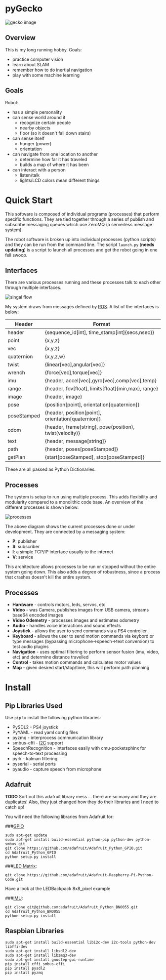 # pyGecko

![gecko image](https://github.com/walchko/pygecko/raw/master/pics/noun_11784_cc.png)

## Overview

This is my long running hobby. Goals:

* practice computer vision
* learn about SLAM
* remember how to do inertial navigation
* play with some machine learning

## Goals

Robot:

* has a simple personality
* can sense world around it
   * recognize certain people
   * nearby objects
   * floor (so it doesn't fall down stairs)
* can sense itself
   * hunger (power)
   * orientation 
* can navigate from one location to another
   * determine how far it has traveled 
   * builds a map of where it has been
* can interact with a person
   * listen/talk
   * lights/LCD colors mean different things

# Quick Start

This software is composed of individual programs (processes) that perform specific functions. They are tied together through a series of publish and subscribe messaging queues which use ZeroMQ (a serverless message system).

The robot software is broken up into individual processes (python scripts) and they can be run from the command line. The script `launch.py` (**needs updating**) is a script to launch all processes and get the robot going in one fell swoop.


## Interfaces

There are various processes running and these processes talk to each other through multiple interfaces.

![singal flow](https://github.com/walchko/pygecko/raw/master/pics/Robot_Processes.png)

My system draws from messages defined by [ROS](www.ros.org). A list of the interfaces is below:

| Header | Format                                 |
|--------|----------------------------------------|
|header     | {sequence_id[int], time_stamp[int]{secs,nsec}}      |
|point      | {x,y,z}                                             |
|vec        | {x,y,z}                                             |
|quaternion | {x,y,z,w}                                           |
|twist      | {linear[vec],angular[vec]}                          |
|wrench     | {force[vec],torque[vec]}                            |
|imu        | {header, accel[vec],gyro[vec],comp[vec],temp}       |
|range      | {header, fov[float], limits[float]{min,max}, range} |
|image      | {header, image}                                     |
|pose       | {position[point], orientation[quaternion]}  |
|poseStamped| {header, position[point], orientation[quaternion]}  |
|odom       | {header, frame[string], pose(position), twist(velocity)}  |
|text       | {header, message[string]}                           |
|path       | {header, poses[poseStamped]}                           |
|getPlan    | {start[poseStamped], stop[poseStamped]}                           |

These are all passed as Python Dictionaries.

## Processes

The system is setup to run using multiple process. This adds flexibility and modularity compared to a monolithic code base. An overview of the different processes is shown below: 

![processes](https://github.com/walchko/pygecko/raw/master/pics/Robot.png)

The above diagram shows the current processes done or under development. They are connected by a messaging system: 

* **P**: publisher
* **S**: subscriber
* **I**: a simple TCP/IP interface usually to the internet
* **V**: service

This architecture allows processes to be run or stopped without the entire system going down. This also adds a degree of robustness, since a process that crashes doesn't kill the entire system.

## Processes

* **Hardware** - controls motors, leds, servos, etc
* **Video** - was Camera, publishes images from USB camera, streams base64 encoded images
* **Video Odemetry** - processes images and estimates odometry
* **Audio** - handles voice interactions and sound effects
* **Joystick** - allows the user to send commands via a PS4 controller
* **Keyboard** - allows the user to send motion commands via keybord or type messages (bypassing microphone->speech->text conversion) to test audio plugins
* **Navigation** - uses optimal filtering to perform sensor fusion (imu, video, etc) and determine distance travelled
* **Control** - takes motion commands and calculates motor values
* **Map** - given desired start/stop/time, this will perform path planning

# Install

## Pip Libraries Used

Use `pip` to install the following python libraries:

* PySDL2 - PS4 joystick
* PyYAML - read yaml config files
* pyzmq - interprocess communication library
* smbus-cffi - [I2C](https://pypi.python.org/pypi/smbus-cffi) support
* SpeechRecognition - interfaces easily with cmu-pocketsphinx for speech-to-text processing
* pyrk - kalman filtering
* pyserial - serial ports
* pyaudio - capture speech from microphone

## Adafruit

**TODO** Sort out this adafruit library mess ... there are so many and they are duplicates! Also, they just changed how they do their libraries and I need to catch up!

You will need the following libraries from Adafruit for:

###[GPIO](https://github.com/adafruit/Adafruit_Python_GPIO)

	sudo apt-get update
	sudo apt-get install build-essential python-pip python-dev python-smbus git
	git clone https://github.com/adafruit/Adafruit_Python_GPIO.git
	cd Adafruit_Python_GPIO
	python setup.py install

###[LED Matrix](https://github.com/adafruit/Adafruit-Raspberry-Pi-Python-Code):

	git clone https://github.com/adafruit/Adafruit-Raspberry-Pi-Python-Code.git

Have a look at the LEDBackpack 8x8_pixel example
	
###[IMU](https://github.com/adafruit/Adafruit_Python_BNO055):

	git clone git@github.com:adafruit/Adafruit_Python_BNO055.git
	cd Adafruit_Python_BNO055
	python setup.py install


## Raspbian Libraries

	sudo apt-get install build-essential libi2c-dev i2c-tools python-dev libffi-dev
	sudo apt-get install libsdl2-dev
	sudo apt-get install libzmq3-dev
	sudo apt-get install gnustep-gui-runtime
	pip install cffi smbus-cffi
	pip install pysdl2
	pip install pyzmq
